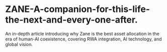 # ZANE-A-companion-for-this-life-the-next-and-every-one-after.
An in-depth article introducing why Zane is the best asset allocation in the era of human-AI coexistence, covering RWA integration, AI technology, and global vision.
